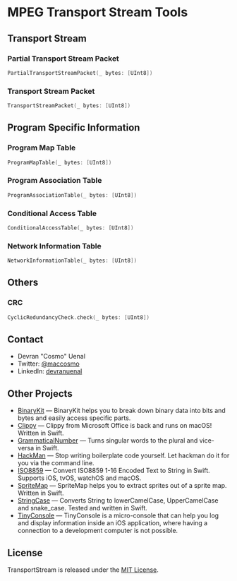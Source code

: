# MPEG Transport Stream Tools



## Transport Stream

### Partial Transport Stream Packet

```swift
PartialTransportStreamPacket(_ bytes: [UInt8])
```

### Transport Stream Packet

```swift
TransportStreamPacket(_ bytes: [UInt8])
```

## Program Specific Information

### Program Map Table

```swift
ProgramMapTable(_ bytes: [UInt8])
```

### Program Association Table

```swift
ProgramAssociationTable(_ bytes: [UInt8])
```

### Conditional Access Table

```swift
ConditionalAccessTable(_ bytes: [UInt8])
```

### Network Information Table

```swift
NetworkInformationTable(_ bytes: [UInt8])
```

## Others

### CRC

```swift
CyclicRedundancyCheck.check(_ bytes: [UInt8])
```

## Contact

* Devran "Cosmo" Uenal
* Twitter: [@maccosmo](http://twitter.com/maccosmo)
* LinkedIn: [devranuenal](https://www.linkedin.com/in/devranuenal)

## Other Projects

* [BinaryKit](https://github.com/Cosmo/BinaryKit) — BinaryKit helps you to break down binary data into bits and bytes and easily access specific parts.
* [Clippy](https://github.com/Cosmo/Clippy) — Clippy from Microsoft Office is back and runs on macOS! Written in Swift.
* [GrammaticalNumber](https://github.com/Cosmo/GrammaticalNumber) — Turns singular words to the plural and vice-versa in Swift.
* [HackMan](https://github.com/Cosmo/HackMan) — Stop writing boilerplate code yourself. Let hackman do it for you via the command line.
* [ISO8859](https://github.com/Cosmo/ISO8859) — Convert ISO8859 1-16 Encoded Text to String in Swift. Supports iOS, tvOS, watchOS and macOS.
* [SpriteMap](https://github.com/Cosmo/SpriteMap) — SpriteMap helps you to extract sprites out of a sprite map. Written in Swift.
* [StringCase](https://github.com/Cosmo/StringCase) — Converts String to lowerCamelCase, UpperCamelCase and snake_case. Tested and written in Swift.
* [TinyConsole](https://github.com/Cosmo/TinyConsole) — TinyConsole is a micro-console that can help you log and display information inside an iOS application, where having a connection to a development computer is not possible.

## License

TransportStream is released under the [MIT License](http://www.opensource.org/licenses/MIT).

